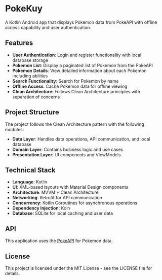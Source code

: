 # PokeKuy

A Kotlin Android app that displays Pokemon data from PokeAPI with offline access capability and user authentication.

## Features

- **User Authentication**: Login and register functionality with local database storage
- **Pokemon List**: Display a paginated list of Pokemon from the PokeAPI
- **Pokemon Details**: View detailed information about each Pokemon including abilities
- **Search Functionality**: Search for Pokemon by name
- **Offline Access**: Cache Pokemon data for offline viewing
- **Clean Architecture**: Follows Clean Architecture principles with separation of concerns

## Project Structure

The project follows the Clean Architecture pattern with the following modules:

- **Data Layer**: Handles data operations, API communication, and local database
- **Domain Layer**: Contains business logic and use cases
- **Presentation Layer**: UI components and ViewModels

## Technical Stack

- **Language**: Kotlin
- **UI**: XML-based layouts with Material Design components
- **Architecture**: MVVM + Clean Architecture
- **Networking**: Retrofit for API communication
- **Concurrency**: Kotlin Coroutines for asynchronous operations
- **Dependency Injection**: Koin
- **Database**: SQLite for local caching and user data

## API

This application uses the [PokeAPI](https://pokeapi.co/) for Pokemon data.

## License

This project is licensed under the MIT License - see the LICENSE file for details.